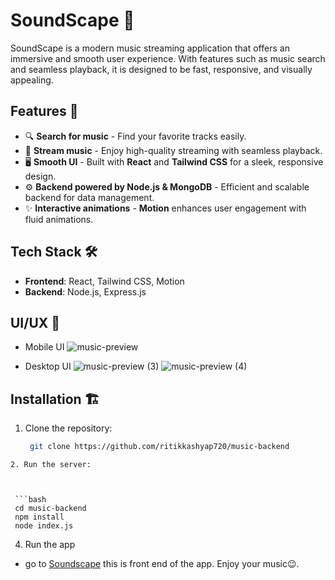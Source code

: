# SoundScape 🎵

SoundScape is a modern music streaming application that offers an immersive and smooth user experience. With features such as music search and seamless playback, it is designed to be fast, responsive, and visually appealing.

## Features 🚀
- 🔍 **Search for music** - Find your favorite tracks easily.
- 🎵 **Stream music** - Enjoy high-quality streaming with seamless playback.
- 🖥️ **Smooth UI** - Built with **React** and **Tailwind CSS** for a sleek, responsive design.
- ⚙️ **Backend powered by Node.js & MongoDB** - Efficient and scalable backend for data management.
- ✨ **Interactive animations** - **Motion** enhances user engagement with fluid animations.

## Tech Stack 🛠️
- **Frontend**: React, Tailwind CSS, Motion
- **Backend**: Node.js, Express.js

## UI/UX 📱
- Mobile UI
  ![music-preview](https://github.com/user-attachments/assets/7271106e-8a22-4558-9521-012e2860e5a2)

- Desktop UI
  ![music-preview (3)](https://github.com/user-attachments/assets/439c0c68-efb4-4535-b60a-d1c7f195095a)
  ![music-preview (4)](https://github.com/user-attachments/assets/1858f391-2bf3-4591-a96c-836d31df0f16)





## Installation 🏗️
1. Clone the repository:
   ```bash
    git clone https://github.com/ritikkashyap720/music-backend
  ```
2. Run the server:
   


   ```bash
   cd music-backend
   npm install
   node index.js
  ```
4. Run the app
 - go to  [Soundscape](https://music-6dku.onrender.com/) this is front end of the app.
 Enjoy your music😉.
